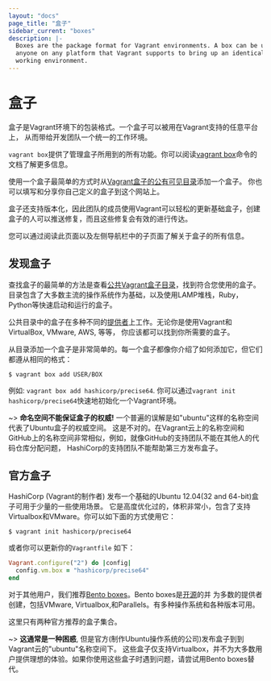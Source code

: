```yaml
---
layout: "docs"
page_title: "盒子"
sidebar_current: "boxes"
description: |-
  Boxes are the package format for Vagrant environments. A box can be used by
  anyone on any platform that Vagrant supports to bring up an identical
  working environment.
---
```


# 盒子

盒子是Vagrant环境下的包装格式。一个盒子可以被用在Vagrant支持的任意平台上， 从而带给开发团队一个统一的工作环境。

`vagrant box`提供了管理盒子所用到的所有功能。你可以阅读[vagrant box](/docs/cli/box.html)命令的文档了解更多信息。

使用一个盒子最简单的方式时从[Vagrant盒子的公有可见目录](https://vagrantcloud.com/boxes/search)添加一个盒子。
你也可以填写和分享你自己定义的盒子到这个网站上。

盒子还支持版本化，因此团队的成员使用Vagrant可以轻松的更新基础盒子，创建盒子的人可以推送修复，而且这些修复会有效的进行传达。

您可以通过阅读此页面以及左侧导航栏中的子页面了解关于盒子的所有信息。

## 发现盒子

查找盒子的最简单的方法是查看[公共Vagrant盒子目录](https://vagrantcloud.com/boxes/search)，找到符合您使用的盒子。
目录包含了大多数主流的操作系统作为基础，以及使用LAMP堆栈，Ruby，Python等快速启动和运行的盒子。

公共目录中的盒子在多种不同的[提供者](/docs/providers/)上工作。无论你是使用Vagrant和VirtualBox, VMware, AWS, 等等，
你应该都可以找到你所需要的盒子。

从目录添加一个盒子是非常简单的。每一个盒子都像你介绍了如何添加它，但它们都遵从相同的格式：

```
$ vagrant box add USER/BOX
```

例如: `vagrant box add hashicorp/precise64`. 你可以通过`vagrant init hashicorp/precise64`快速地初始化一个Vagrant环境。

~> **命名空间不能保证盒子的权威!** 一个普遍的误解是如"ubuntu"这样的名称空间代表了Ubuntu盒子的权威空间。
这是不对的。在Vagrant云上的名称空间和GitHub上的名称空间非常相似，例如，就像GitHub的支持团队不能在其他人的代码仓库分配问题，
HashiCorp的支持团队不能帮助第三方发布盒子。

## 官方盒子

HashiCorp (Vagrant的制作者) 发布一个基础的Ubuntu 12.04(32 and 64-bit)盒子可用于少量的一些使用场景。
它是高度优化过的，体积非常小，包含了支持Virtualbox和VMware。你可以如下面的方式使用它：

```shell
$ vagrant init hashicorp/precise64
```

或者你可以更新你的`Vagrantfile` 如下：

```ruby
Vagrant.configure("2") do |config|
  config.vm.box = "hashicorp/precise64"
end
```
对于其他用户，我们推荐[Bento boxes](https://vagrantcloud.com/bento)。Bento boxes是[开源](https://github.com/chef/bento)的并
为多数的提供者创建，包括VMware, Virtualbox,和Parallels。有多种操作系统和各种版本可用。

这里只有两种官方推荐的盒子集合。

~> **这通常是一种困惑**, 但是官方(制作Ubuntu操作系统的公司)发布盒子到到Vagrant云的"ubuntu"名称空间下。
这些盒子仅支持Virtualbox，并不为大多数用户提供理想的体验。如果你使用这些盒子时遇到问题，请尝试用Bento boxes替代。
